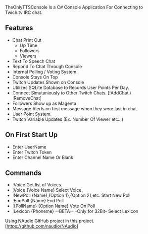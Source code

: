 TheOnlyTTSConsole Is a C# Console Application For Connecting to Twich.tv IRC chat. 

## Features

* Chat Print Out
    * Up Time
    * Followers
    * Viewers
* Text To Speech Chat
* Repond To Chat Through Console
* Internal Polling / Voting System.
* Console Stays On Top
* Twitch Updates Shown on Console
* Utilizes SQLite Database to Records User Points Per Day.
* Connect Simutaniously to Other Twitch Chats. [!AddChat / !RemoveChat]
* Followers Show up as Magenta
* Message Alerts on first message when they were last in chat.
* User Point System.
* Twitch Variable Updates (Ex. Number Of Viewer etc...)

## On First Start Up

* Enter UserName
* Enter Twitch Token
* Enter Channel Name Or Blank


## Commands

* !Voice 
	Get list of Voices.
* !Voice {Voice Name}
	Select Voice.
* !NewPoll {Name},{Option 1},{Option 2},etc.
	Start New Poll
* !EndPoll {Name}
	End Poll
* !{PollName} {Option Name}
    Vote On Poll
* !Lexicon {Phoneme}  --BETA-- -Only for 32Bit-
    Select Lexicon




Using NAudio GitHub project in this project. [https://github.com/naudio/NAudio]